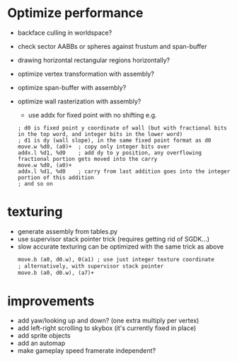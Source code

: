 # Optimize performance
- backface culling in worldspace?
- check sector AABBs or spheres against frustum and span-buffer
- drawing horizontal rectangular regions horizontally?
- optimize vertex transformation with assembly?
- optimize span-buffer with assembly?
- optimize wall rasterization with assembly?
   - use addx for fixed point with no shifting 
   e.g.
   
    ```
    ; d0 is fixed point y coordinate of wall (but with fractional bits in the top word, and integer bits in the lower word)
    ; d1 is dy (wall slope), in the same fixed point format as d0
    move.w %d0, (a0)+  ; copy only integer bits over
    addx.l %d1, %d0    ; add dy to y position, any overflowing fractional portion gets moved into the carry
    move.w %d0, (a0)+
    addx.l %d1, %d0    ; carry from last addition goes into the integer portion of this addition
    ; and so on
    ```
  
# texturing 
- generate assembly from tables.py
- use supervisor stack pointer trick (requires getting rid of SGDK...)
- slow accurate texturing can be optimized with the same trick as above
    ```addx.l %d1, %d0    ; fractional carry goes into integer texture coordinate
    move.b (a0, d0.w), 0(a1) ; use just integer texture coordinate
    ; alternatively, with supervisor stack pointer
    move.b (a0, d0.w), (a7)+
    ```

# improvements 
- add yaw/looking up and down? (one extra multiply per vertex)
- add left-right scrolling to skybox (it's currently fixed in place) 
- add sprite objects
- add an automap
- make gameplay speed framerate independent?
